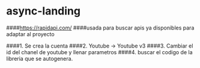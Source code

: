 # async-landing

####https://rapidapi.com/
####usada para buscar apis ya disponibles para adaptar al proyecto

####1. Se crea la cuenta
####2. Youtube -> Youtube v3
####3. Cambiar el id del chanel de youtube y llenar parametros
####4. buscar el codigo de la libreria que se autogenera.